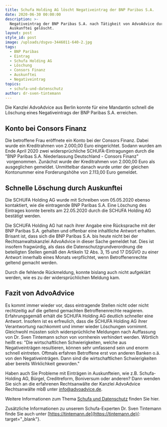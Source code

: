 ```yaml
---
title: Schufa Holding AG löscht Negativeintrag der BNP Paribas S.A.
date: 2020-06-30 00:00:00
description: >-
  Negativeintrag der BNP Paribas S.A. nach Tätigkeit von AdvoAdvice durch
  Auskunftei gelöscht.
layout: post
style_id: post
image: /uploads/dsgvo-3446011-640-2.jpg
tags:
  - BNP Paribas
  - Eintrag
  - Schufa Holding AG
  - Löschung
  - Consors Finanz
  - Auskunftei
  - Negativeintrag
topics:
  - schufa-und-datenschutz
author: dr-sven-tintemann
---
```

Die Kanzlei AdvoAdvice aus Berlin konnte für eine Mandantin schnell die Löschung eines Negativeintrags der BNP Paribas S.A. erreichen.

## Konto bei Consors Finanz

Die betroffene Frau eröffnete ein Konto bei der Consors Finanz. Dabei wurde ein Kreditrahmen von 2.000,00 Euro eingerichtet. Sodann wurden am Ende April 2020 zwei widersprüchliche SCHUFA-Eintragungen durch die "BNP Paribas S.A. Niederlassung Deutschland - Consors Finanz" &nbsp;vorgenommen. Zunächst wurde der Kreditrahmen von 2.000,00 Euro als ausgeglichen gemeldet. Unmittelbar danach wurde unter der gleichen Kontonummer eine Forderungshöhe von 2.113,00 Euro gemeldet.&nbsp;

## Schnelle Löschung durch Auskunftei

Die SCHUFA Holding AG wurde mit Schreiben vom 05.05.2020 ebenso kontaktiert, wie die eintragende BNP Paribas S.A. Eine Löschung des Eintrages konnte bereits am 22.05.2020 durch die SCHUFA Holding AG bestätigt werden.

Die SCHUFA Holding AG hat nach ihrer Angabe eine Rücksprache mit der BNP Paribas S.A. gehalten und offenbar eine inhaltliche Antwort erhalten. Brisant ist, dass sich die BNP Paribas S.A. bis heute nicht bei der Rechtsanwaltskanzlei AdvoAdvice in dieser Sache gemeldet hat. Dies ist insofern fragwürdig, als dass die Datenschutzgrundverordnung die beteiligten Stellen gemäß den Artikeln 12 Abs. 3, 15 und 17 DSGVO zu einer Antwort innerhalb eines Monats verpflichtet, wenn Betroffenenrechte geltend gemacht werden.&nbsp;

Durch die fehlende Rückmeldung, konnte bislang auch nicht aufgeklärt werden, wie es zu der widersprüchlichen Meldung kam.&nbsp;

## Fazit von AdvoAdvice

Es kommt immer wieder vor, dass eintragende Stellen nicht oder nicht rechtzeitig auf die geltend gemachten Betroffenenrechte reagieren. Erfahrungsgemäß erhält die SCHUFA Holding AG deutlich schneller eine Antwort. Insofern ist es erfreulich, dass die SCHUFA Holding AG ihrer Verantwortung nachkommt und immer wieder Löschungen vornimmt. Gleichwohl müssten solch widersprüchliche Meldungen nach Auffassung von Dr. Sven Tintemann schon von vornherein verhindert werden. Wörtlich heißt es: "Die wirtschaftlichen Schwierigkeiten, welche aus Negativeinträgen resultieren, können sehr umfassend sein und enorm schnell eintreten. Oftmals erfahren Betroffene erst von anderen Banken o.ä. von den Negativeinträgen. Dann sind die wirtschaftlichen Schwierigkeiten aber bereits Wirklichkeit geworden."

Haben auch Sie Probleme mit Einträgen in Auskunfteien, wie z.B. Schufa-Holding AG, Bürgel, Creditreform, Boniversum oder anderen? Dann wenden Sie sich an die erfahrenen Rechtsanwälte der Kanzlei AdvoAdvice Rechtsanwälte mbB unter [info@advoadvice.de](mailto:info@advoadvice.de).

Weitere Informationen zum Thema [Schufa und Datenschutz](/themen/schufa-und-datenschutz/)&nbsp;finden Sie hier.&nbsp;

Zusätzliche Informationen zu unserem Schufa-Experten Dr. Sven Tintemann finde Sie auch unter [https://tintemann.de](https://tintemann.de){: target="_blank"}.